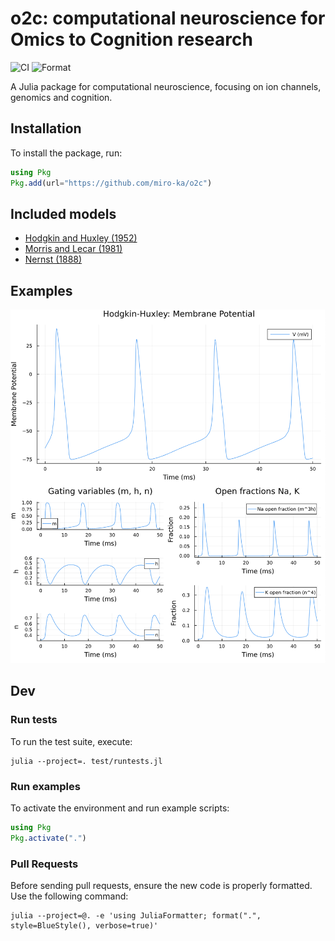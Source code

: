 # o2c: computational neuroscience for Omics to Cognition research

![CI](https://github.com/miro-ka/o2c/actions/workflows/ci.yml/badge.svg)
![Format](https://github.com/miro-ka/o2c/actions/workflows/format.yml/badge.svg)

A Julia package for computational neuroscience, focusing on ion channels, genomics and cognition.  

## Installation
To install the package, run:
```julia
using Pkg
Pkg.add(url="https://github.com/miro-ka/o2c")
```

## Included models

- [Hodgkin and Huxley (1952)](https://www.ncbi.nlm.nih.gov/pmc/articles/PMC1392413/)
- [Morris and Lecar (1981)](https://doi.org/10.1016/S0006-3495(81)84782-0)
- [Nernst (1888)](https://en.wikipedia.org/wiki/Nernst_equation)


## Examples
![Hodgkin Huxley model](images/hodgkin_huxley.png)

## Dev

### Run tests
To run the test suite, execute:
```
julia --project=. test/runtests.jl
```

### Run examples
To activate the environment and run example scripts:
```julia
using Pkg
Pkg.activate(".")
```

### Pull Requests
Before sending pull requests, ensure the new code is properly formatted. Use the following command:
```
julia --project=@. -e 'using JuliaFormatter; format(".", style=BlueStyle(), verbose=true)'
```
